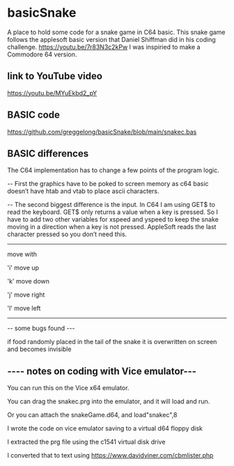 # basicSnake


A place to hold some code for a snake game in C64 basic.
This snake game follows the applesoft basic  version that Daniel Shiffman did in his coding challenge. https://youtu.be/7r83N3c2kPw I was inspiried to make a Commodore 64 version.  

## link to YouTube video

https://youtu.be/MYuEkbd2_pY

## BASIC code

https://github.com/greggelong/basicSnake/blob/main/snakec.bas

## BASIC differences

The C64 implementation has to change a few points of the program logic.

-- First the graphics have to be poked to screen memory as c64 basic doesn’t have htab and vtab to place ascii characters.  

-- The second biggest difference is the input. In C64 I am using GET$ to read the keyboard. GET$ only returns a value when a key is pressed. So I have to add two other variables for xspeed and yspeed to keep the snake moving in a direction when a key is not pressed.
AppleSoft reads the last character pressed so you don’t need this.

--- 

move with

'i' move up

'k' move down

'j' move right

'l' move left


--- 


-- some bugs found ---

if food randomly placed in the tail of the snake it is overwritten on screen and becomes invisible

## ---- notes on coding with Vice emulator---

You can run this on the Vice x64 emulator. 

You can drag the snakec.prg into the emulator, and it will load and run.

Or you can attach the snakeGame.d64, and load"snakec",8 

I wrote the code on vice emulator saving to a virtual d64 floppy disk

I extracted the prg file using the c1541 virtual disk drive

I converted that to text using https://www.davidviner.com/cbmlister.php

